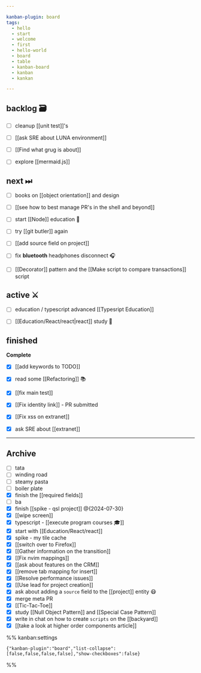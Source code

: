 ```yaml
---

kanban-plugin: board
tags:
  - hello
  - start
  - welcome
  - first
  - hello-world
  - board
  - table
  - kanban-board
  - kanban
  - kankan

---
```


## backlog 🗃

- [ ] cleanup [[unit test]]'s
- [ ] [[ask SRE about LUNA environment]]
- [ ] [[Find what grug is about]]
- [ ] explore [[mermaid.js]]


## next ⏭

- [ ] books on [[object orientation]] and design
- [ ] [[see how to best manage PR's in the shell and beyond]]
- [ ] start [[Node]] education 🏫
- [ ] try [[git butler]] again
- [ ] [[add source field on project]]
- [ ] fix **bluetooth** headphones disconnect 🎧
- [ ] [[Decorator]] pattern and the [[Make script to compare transactions]] script


## active ⚔

- [ ] education / typescript advanced [[Typesript Education]]
- [ ] [[Education/React/react|react]] study 🎒


## finished

**Complete**
- [x] [[add keywords to TODO]]
- [x] read some [[Refactoring]] 📚
- [x] [[fix main test]]
- [x] [[Fix identity link]] - PR submitted
- [x] [[Fix xss on extranet]]
- [x] ask SRE about [[extranet]]


***

## Archive

- [ ] tata
- [ ] winding road
- [ ] steamy pasta
- [ ] boiler plate
- [x] finish the [[required fields]]
- [ ] ba
- [x] finish [[spike - qsl project]] @{2024-07-30}
- [x] [[wipe screen]]
- [x] typescript - [[execute program courses 🎓]]
- [x] start with [[Education/React/react]]
- [x] spike - my tile cache
- [x] [[switch over to Firefox]]
- [x] [[Gather information on the transition]]
- [x] [[Fix nvim mappings]]
- [x] [[ask about features on the CRM]]
- [x] [[remove tab mapping for insert]]
- [x] [[Resolve performance issues]]
- [x] [[Use lead for project creation]]
- [x] ask about adding a `source` field to the [[project]] entity 😷
- [x] merge meta PR
- [x] [[Tic-Tac-Toe]]
- [x] study [[Null Object Pattern]] and [[Special Case Pattern]]
- [x] write in chat on how to create `scripts` on the [[backyard]]
- [x] [[take a look at higher order components article]]

%% kanban:settings
```
{"kanban-plugin":"board","list-collapse":[false,false,false,false],"show-checkboxes":false}
```
%%